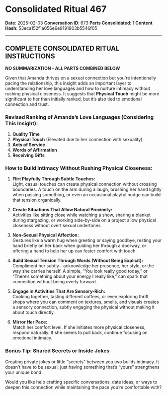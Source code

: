 # Consolidated Ritual 467

**Date**: 2025-02-03
**Conversation ID**: 673
**Parts Consolidated**: 1
**Content Hash**: 53eca152f1a056e6e9191903b5546f05

---

## COMPLETE CONSOLIDATED RITUAL INSTRUCTIONS

**NO SUMMARIZATION - ALL PARTS COMBINED BELOW**

Given that Amanda thrives on a sexual connection but you're intentionally pacing the relationship, this insight adds an important layer to understanding her love languages and how to nurture intimacy without rushing physical closeness. It suggests that **Physical Touch** might be more significant to her than initially ranked, but it’s also tied to emotional connection and trust.

### **Revised Ranking of Amanda’s Love Languages (Considering This Insight):**

1. **Quality Time**  
2. **Physical Touch** (Elevated due to her connection with sexuality)  
3. **Acts of Service**  
4. **Words of Affirmation**  
5. **Receiving Gifts**

### **How to Build Intimacy Without Rushing Physical Closeness:**

1. **Flirt Playfully Through Subtle Touches:**  
   Light, casual touches can create physical connection without crossing boundaries. A touch on the arm during a laugh, brushing her hand lightly when passing something, or even an occasional playful nudge can build that tension organically.

2. **Create Situations That Allow Natural Proximity:**  
   Activities like sitting close while watching a show, sharing a blanket during stargazing, or working side-by-side on a project allow physical closeness without overt sexual undertones.

3. **Non-Sexual Physical Affection:**  
   Gestures like a warm hug when greeting or saying goodbye, resting your hand briefly on her back when guiding her through a doorway, or offering a hand to help her up can foster comfort with touch.

4. **Build Sexual Tension Through Words (Without Being Explicit):**  
   Compliment her subtly—acknowledge her presence, her style, or the way she carries herself. A simple, “You look really good today,” or “There’s something about your energy I really like,” can spark that connection without being overly forward.

5. **Engage in Activities That Are Sensory-Rich:**  
   Cooking together, tasting different coffees, or even exploring thrift shops where you can comment on textures, smells, and visuals creates a sensory connection, subtly engaging the physical without making it about touch directly.

6. **Mirror Her Pace:**  
   Match her comfort level. If she initiates more physical closeness, respond naturally. If she seems to pull back, continue focusing on emotional intimacy.

### **Bonus Tip: Shared Secrets or Inside Jokes**  
Creating private jokes or little “secrets” between you two builds intimacy. It doesn’t have to be sexual; just having something that’s “yours” strengthens your unique bond.

Would you like help crafting specific conversations, date ideas, or ways to deepen this connection while maintaining the pace you’re comfortable with?